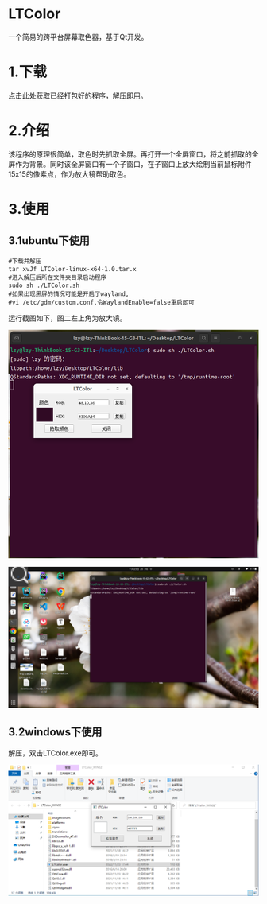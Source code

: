 # LTColor

一个简易的跨平台屏幕取色器，基于Qt开发。

# 1.下载

<a href="https://github.com/543211494/LTColor/releases/tag/2022-11-23">点击此处</a>获取已经打包好的程序，解压即用。

# 2.介绍

该程序的原理很简单，取色时先抓取全屏。再打开一个全屏窗口，将之前抓取的全屏作为背景。同时该全屏窗口有一个子窗口，在子窗口上放大绘制当前鼠标附件15x15的像素点，作为放大镜帮助取色。

# 3.使用

## 3.1ubuntu下使用

```shell
#下载并解压
tar xvJf LTColor-linux-x64-1.0.tar.x
#进入解压后所在文件夹目录启动程序
sudo sh ./LTColor.sh
#如果出现黑屏的情况可能是开启了wayland,
#vi /etc/gdm/custom.conf,令WaylandEnable=false重启即可
```

运行截图如下，图二左上角为放大镜。

![1](./imgs/1.png)

![2](./imgs/2.png)

## 3.2windows下使用

解压，双击LTColor.exe即可。

![2](./imgs/3.png)